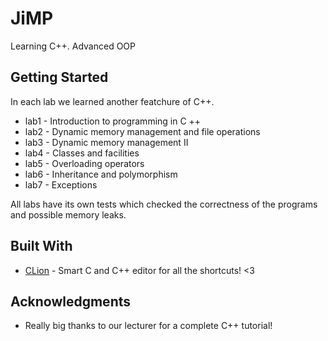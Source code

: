 # JiMP

Learning C++. Advanced OOP

## Getting Started

In each lab we learned another featchure of C++.

* lab1 - Introduction to programming in C ++
* lab2 - Dynamic memory management and file operations
* lab3 - Dynamic memory management II
* lab4 - Classes and facilities
* lab5 - Overloading operators
* lab6 - Inheritance and polymorphism
* lab7 - Exceptions

All labs have its own tests which checked the correctness of the programs and possible memory leaks.

## Built With

* [CLion](https://www.jetbrains.com/clion/) - Smart C and C++ editor for all the shortcuts! <3

## Acknowledgments

* Really big thanks to our lecturer for a complete C++ tutorial!
